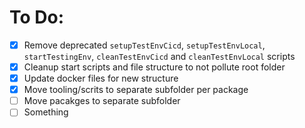 # To Do:
- [x]  Remove deprecated `setupTestEnvCicd`, `setupTestEnvLocal`, `startTestingEnv`, `cleanTestEnvCicd` and `cleanTestEnvLocal` scripts
- [x]  Cleanup start scripts and file structure to not pollute root folder
- [x]  Update docker files for new structure
- [x]  Move tooling/scrits to separate subfolder per package
- [ ]  Move pacakges to separate subfolder
- [ ]  Something